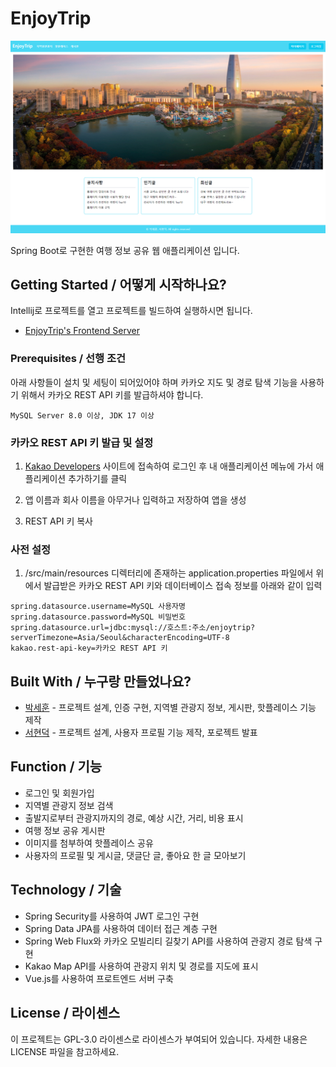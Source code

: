 # EnjoyTrip

![](header.png)

Spring Boot로 구현한 여행 정보 공유 웹 애플리케이션 입니다.

## Getting Started / 어떻게 시작하나요?

Intellij로 프로젝트를 열고 프로젝트를 빌드하여 실행하시면 됩니다.

+ [EnjoyTrip's Frontend Server](https://github.com/psh3253/enjoytrip_vue)

### Prerequisites / 선행 조건

아래 사항들이 설치 및 세팅이 되어있어야 하며 카카오 지도 및 경로 탐색 기능을 사용하기 위해서 카카오 REST API 키를 발급하셔야 합니다.

```
MySQL Server 8.0 이상, JDK 17 이상
```

### 카카오 REST API 키 발급 및 설정
1. [Kakao Developers](https://developers.kakao.com/) 사이트에 접속하여 로그인 후 내 애플리케이션 메뉴에 가서 애플리케이션 추가하기를 클릭

2. 앱 이름과 회사 이름을 아무거나 입력하고 저장하여 앱을 생성

3. REST API 키 복사

### 사전 설정
1. /src/main/resources 디렉터리에 존재하는 application.properties 파일에서 위에서 발급받은 카카오 REST API 키와 데이터베이스 접속 정보를 아래와 같이 입력
```
spring.datasource.username=MySQL 사용자명
spring.datasource.password=MySQL 비밀번호
spring.datasource.url=jdbc:mysql://호스트:주소/enjoytrip?serverTimezone=Asia/Seoul&characterEncoding=UTF-8
kakao.rest-api-key=카카오 REST API 키
```


## Built With / 누구랑 만들었나요?

* [박세훈](https://github.com/psh3253) - 프로젝트 설계, 인증 구현, 지역별 관광지 정보, 게시판, 핫플레이스 기능 제작
* [서현덕](https://github.com/hd9775) - 프로젝트 설계, 사용자 프로필 기능 제작, 포로젝트 발표

## Function / 기능
+ 로그인 및 회원가입
+ 지역별 관광지 정보 검색
+ 출발지로부터 관광지까지의 경로, 예상 시간, 거리, 비용 표시
+ 여행 정보 공유 게시판
+ 이미지를 첨부하여 핫플레이스 공유
+ 사용자의 프로필 및 게시글, 댓글단 글, 좋아요 한 글 모아보기

## Technology / 기술

+ Spring Security를 사용하여 JWT 로그인 구현
+ Spring Data JPA를 사용하여 데이터 접근 계층 구현
+ Spring Web Flux와 카카오 모빌리티 길찾기 API를 사용하여 관광지 경로 탐색 구현
+ Kakao Map API를 사용하여 관광지 위치 및 경로를 지도에 표시
+ Vue.js를 사용하여 프로트엔드 서버 구축

## License / 라이센스

이 프로젝트는 GPL-3.0 라이센스로 라이센스가 부여되어 있습니다. 자세한 내용은 LICENSE 파일을 참고하세요.
